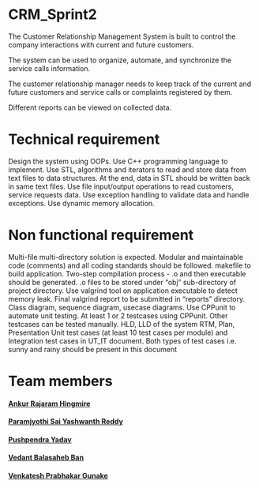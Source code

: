 # CRM_Sprint2

The Customer Relationship Management System is built to control the company interactions with current and future customers. 

The system can be used to organize, automate, and synchronize the service calls information. 

The customer relationship manager needs to keep track of the current and future customers and service calls or complaints registered by them. 

Different reports can be viewed on collected data.

# Technical requirement
Design the system using OOPs. Use C++ programming language to implement.
Use STL, algorithms and iterators to read and store data from text files to data structures. At the end, data in STL should be written back in same text files.
Use file input/output operations to read customers, service requests data.
Use exception handling to validate data and handle exceptions.
Use dynamic memory allocation.

# Non functional requirement
Multi-file multi-directory solution is expected. Modular and maintainable code (comments) and all coding standards should be followed.
makefile to build application. Two-step compilation process - .o and then executable should be generated. .o files to be stored under “obj” sub-directory of project directory.
Use valgrind tool on application executable to detect memory leak. Final valgrind report to be submitted in “reports” directory.
Class diagram, sequence diagram, usecase diagrams.
Use CPPunit to automate unit testing. At least 1 or 2 testcases using CPPunit. Other testcases can be tested manually.
HLD, LLD of the system
RTM, Plan, Presentation 
Unit test cases (at least 10 test cases per module) and Integration test cases in UT_IT document. Both types of test cases i.e. sunny and rainy should be present in this document

# Team members

#### [Ankur Rajaram Hingmire](https://www.linkedin.com/in/ankur-h-4a5b69105/)

#### [Paramjyothi Sai Yashwanth Reddy](https://www.linkedin.com/in/saiyashwanthreddy18/)

#### [Pushpendra Yadav](https://www.linkedin.com/in/pushpendra-yadav-2031971ba/)

#### [Vedant Balasaheb Ban](https://www.linkedin.com/in/vedant-ban-2b76001b4/)

#### [Venkatesh Prabhakar Gunake](https://www.linkedin.com/in/venkatesh-gunake-193831178/)
